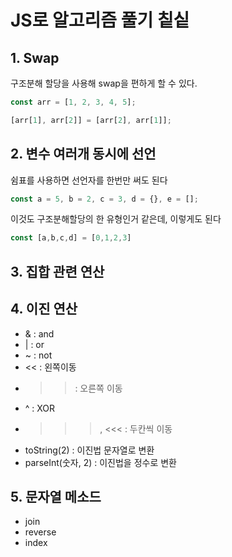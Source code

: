 # JS로 알고리즘 풀기 칱싵

## 1. Swap

구조분해 할당을 사용해 swap을 편하게 할 수 있다.

```js
const arr = [1, 2, 3, 4, 5];

[arr[1], arr[2]] = [arr[2], arr[1]];
```

## 2. 변수 여러개 동시에 선언

쉼표를 사용하면 선언자를 한번만 써도 된다

```js
const a = 5, b = 2, c = 3, d = {}, e = [];
```

이것도 구조분해할당의 한 유형인거 같은데, 이렇게도 된다

```js
const [a,b,c,d] = [0,1,2,3]
```

## 3. 집합 관련 연산

## 4. 이진 연산

- & : and
- | : or
- ~ : not
- << : 왼쪽이동
- >> : 오른쪽 이동
- ^ : XOR
- >>>, <<< : 두칸씩 이동
- toString(2) : 이진법 문자열로 변환
- parseInt(숫자, 2) : 이진법을 정수로 변환

## 5. 문자열 메소드

- join
- reverse
- index
